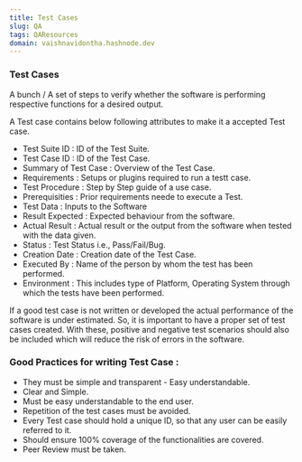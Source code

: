 ```yaml
---
title: Test Cases
slug: QA 
tags: QAResources
domain: vaishnavidontha.hashnode.dev
---
```


### Test Cases
A bunch / A set of steps to verify whether the software is performing respective functions for a desired output. <br>

A Test case contains below following attributes to make it a accepted Test case. <br>

* Test Suite ID : ID of the Test Suite. <br>
* Test Case ID : ID of the Test Case.<br>
* Summary of Test Case : Overview of the Test Case.<br>
* Requirements : Setups or plugins required to run a testt case.<br>
* Test Procedure : Step by Step guide of a use case.<br>
* Prerequisities : Prior requirements neede to execute a Test.<br>
* Test Data : Inputs to the Software<br>
* Result Expected : Expected behaviour from the software.<br>
* Actual Result : Actual result or the output from the software when tested with the data given. <br>
* Status : Test Status i.e., Pass/Fail/Bug.<br>
* Creation Date : Creation date of the Test Case.<br>
* Executed By : Name of the person by whom the test has been performed.<br>
* Environment : This includes type of Platform, Operating System through which the tests have been performed.<br> 

If a good test case is not written or developed the actual performance of the software is under estimated. So, it is important to have a proper set of test cases created. With these, positive and negative test scenarios should also be included which will reduce the risk of errors in the software. 


### Good Practices for writing Test Case : 
* They must be simple and transparent - Easy understandable.
* Clear and Simple.
* Must be easy understandable to the end user.
* Repetition of the test cases must be avoided.
* Every Test case should hold a unique ID, so that any user can be easily referred to it.
* Should ensure 100% coverage of the functionalities are covered.
* Peer Review must be taken.
